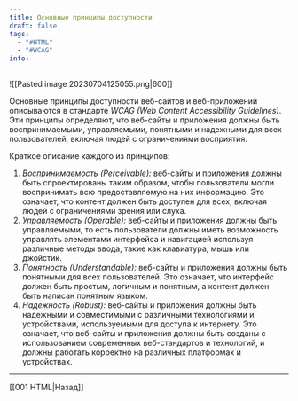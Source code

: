 ```yaml
---
title: Основные принципы доступности
draft: false
tags:
  - "#HTML"
  - "#WCAG"
info:
---
```

![[Pasted image 20230704125055.png|600]]

Основные принципы доступности веб-сайтов и веб-приложений описываются в стандарте _WCAG (Web Content Accessibility Guidelines)_. Эти принципы определяют, что веб-сайты и приложения должны быть воспринимаемыми, управляемыми, понятными и надежными для всех пользователей, включая людей с ограничениями восприятия.

Краткое описание каждого из принципов:

1. _Воспринимаемость (Perceivable):_ веб-сайты и приложения должны быть спроектированы таким образом, чтобы пользователи могли воспринимать всю предоставляемую на них информацию. Это означает, что контент должен быть доступен для всех, включая людей с ограничениями зрения или слуха.
2. _Управляемость (Operable):_ веб-сайты и приложения должны быть управляемыми, то есть пользователи должны иметь возможность управлять элементами интерфейса и навигацией используя различные методы ввода, такие как клавиатура, мышь или джойстик.
3. _Понятность (Understandable):_ веб-сайты и приложения должны быть понятными для всех пользователей. Это означает, что интерфейс должен быть простым, логичным и понятным, а контент должен быть написан понятным языком.
4. _Надежность (Robust):_ веб-сайты и приложения должны быть надежными и совместимыми с различными технологиями и устройствами, используемыми для доступа к интернету. Это означает, что веб-сайты и приложения должны быть созданы с использованием современных веб-стандартов и технологий, и должны работать корректно на различных платформах и устройствах.

---

[[001 HTML|Назад]]